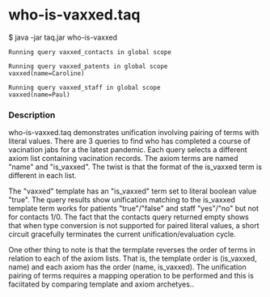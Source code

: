 # who-is-vaxxed.taq

$ java -jar taq.jar who-is-vaxxed

```
Running query vaxxed_contacts in global scope 

Running query vaxxed_patents in global scope 
vaxxed(name=Caroline)

Running query vaxxed_staff in global scope 
vaxxed(name=Paul)
```

### Description

who-is-vaxxed.taq demonstrates unification involving pairing of terms with literal 
values. There are 3 queries to find who has completed a course of vacination jabs for a 
the latest pandemic. Each query selects a different axiom list containing vacination 
records. The axiom terms are named "name" and "is_vaxxed". The twist is that the format 
of the is_vaxxed term is different in each list.

The "vaxxed" template has an "is_vaxxed" term set to literal boolean value "true". 
The query results show unification matching to the is_vaxxed template term works for 
patients "true"/"false" and staff "yes"/"no" but not for contacts 1/0. The fact that
the contacts query returned empty shows that when type conversion is not supported 
for paired literal values, a short circuit gracefully terminates the current unification/evaluation 
cycle.

One other thing to note is that the termplate reverses the order of terms in relation 
to each of the axiom lists. That is, the template order is (is_vaxxed, name) and each
axiom has the order (name, is_vaxxed). The unification pairing of terms requires a mapping 
operation to be performed and this is faciitated by comparing template and axiom archetyes.. 